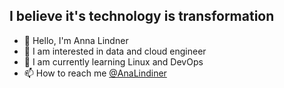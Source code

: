 <h2> I believe it's technology is  transformation </h2>

- 👋 Hello, I'm Anna Lindner
- 👀 I am interested in data and cloud engineer
- 🌱 I am currently learning Linux and DevOps
- 📫 How to reach me <a href="https://www.linkedin.com/in/analindiner/"> @AnaLindiner </a>

<!---
anaaraujo-bip/anaaraujo-bip is a ✨ special ✨ repository because its `README.md` (this file) appears on your GitHub profile.
You can click the Preview link to take a look at your changes.
--->
